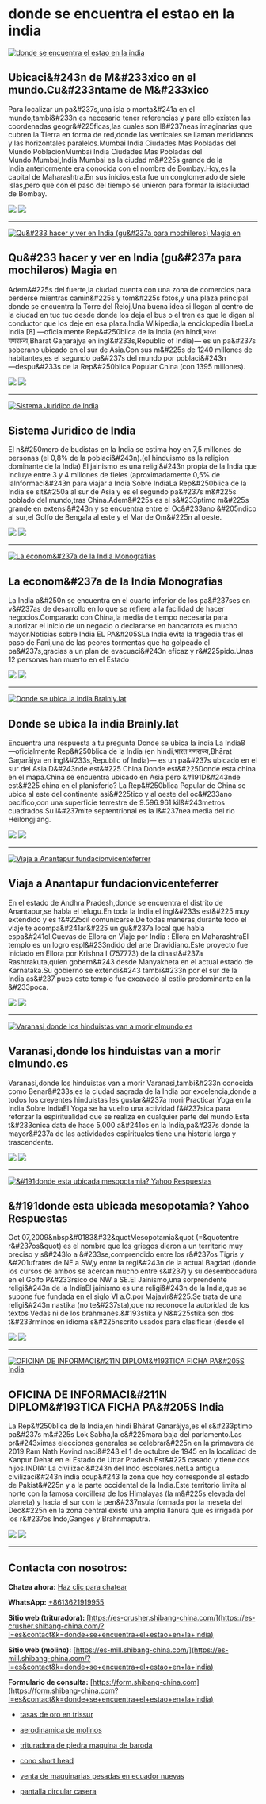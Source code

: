# donde se encuentra el estao en la india

<a href="https://swt.shibang-china.com/?l=es&img&k=donde+se+encuentra+el+estao+en+la+india" target="_blank">![donde se encuentra el estao en la india](http://static.shibang-china.com/all-800x300/560.jpg)</a>

## Ubicaci&#243n de M&#233xico en el mundo.Cu&#233ntame de M&#233xico
Para localizar un pa&#237s,una isla o monta&#241a en el mundo,tambi&#233n es necesario tener referencias y para ello existen las coordenadas geogr&#225ficas,las cuales son l&#237neas imaginarias que cubren la Tierra en forma de red,donde las verticales se llaman meridianos y las horizontales paralelos.Mumbai India Ciudades Mas Pobladas del Mundo PoblacionMumbai India Ciudades Mas Pobladas del Mundo.Mumbai,India Mumbai es la ciudad m&#225s grande de la India,anteriormente era conocida con el nombre de Bombay.Hoy,es la capital de Maharashtra.En sus inicios,esta fue un conglomerado de siete islas,pero que con el paso del tiempo se unieron para formar la islaciudad de Bombay.


<a href="https://whatsapp.shibangsoft.com/WhatsApp.php" target="_blank" title="WhatsApp">![](http://static.shibang-china.com/icon/whatsapp.png)</a> <a href="https://swt.shibang-china.com/?l=es&icon&k=donde+se+encuentra+el+estao+en+la+india" target="_blank">![](http://static.shibang-china.com/icon/chat-es.png)</a>

---

<a href="https://swt.shibang-china.com/?l=es&img&k=donde+se+encuentra+el+estao+en+la+india" target="_blank">![Qu&#233 hacer y ver en India (gu&#237a para mochileros) Magia en](http://static.shibang-china.com/all-800x300/398.jpg)</a>

## Qu&#233 hacer y ver en India (gu&#237a para mochileros) Magia en
Adem&#225s del fuerte,la ciudad cuenta con una zona de comercios para perderse mientras camin&#225s y tom&#225s fotos,y una plaza principal donde se encuentra la Torre del Reloj.Una buena idea si llegan al centro de la ciudad en tuc tuc desde donde los deja el bus o el tren es que le digan al conductor que los deje en esa plaza.India Wikipedia,la enciclopedia libreLa India [8] ―oficialmente Rep&#250blica de la India (en hindi,भारत गणराज्य,Bhārat Gaṇarājya en ingl&#233s,Republic of India)― es un pa&#237s soberano ubicado en el sur de Asia.Con sus m&#225s de 1240 millones de habitantes,es el segundo pa&#237s del mundo por poblaci&#243n ―despu&#233s de la Rep&#250blica Popular China (con 1395 millones).


<a href="https://whatsapp.shibangsoft.com/WhatsApp.php" target="_blank" title="WhatsApp">![](http://static.shibang-china.com/icon/whatsapp.png)</a> <a href="https://swt.shibang-china.com/?l=es&icon&k=donde+se+encuentra+el+estao+en+la+india" target="_blank">![](http://static.shibang-china.com/icon/chat-es.png)</a>

---

<a href="https://swt.shibang-china.com/?l=es&img&k=donde+se+encuentra+el+estao+en+la+india" target="_blank">![Sistema Juridico de India](http://static.shibang-china.com/all-800x300/735.jpg)</a>

## Sistema Juridico de India
El n&#250mero de budistas en la India se estima hoy en 7,5 millones de personas (el 0,8% de la poblaci&#243n).(el hinduismo es la religion dominante de la India) El jainismo es una religi&#243n propia de la India que incluye entre 3 y 4 millones de fieles (aproximadamente 0,5% de laInformaci&#243n para viajar a India Sobre IndiaLa Rep&#250blica de la India se sit&#250a al sur de Asia y es el segundo pa&#237s m&#225s poblado del mundo,tras China.Adem&#225s es el s&#233ptimo m&#225s grande en extensi&#243n y se encuentra entre el Oc&#233ano &#205ndico al sur,el Golfo de Bengala al este y el Mar de Om&#225n al oeste.


<a href="https://whatsapp.shibangsoft.com/WhatsApp.php" target="_blank" title="WhatsApp">![](http://static.shibang-china.com/icon/whatsapp.png)</a> <a href="https://swt.shibang-china.com/?l=es&icon&k=donde+se+encuentra+el+estao+en+la+india" target="_blank">![](http://static.shibang-china.com/icon/chat-es.png)</a>

---

<a href="https://swt.shibang-china.com/?l=es&img&k=donde+se+encuentra+el+estao+en+la+india" target="_blank">![La econom&#237a de la India Monografias](http://static.shibang-china.com/all-800x300/574.jpg)</a>

## La econom&#237a de la India Monografias
La India a&#250n se encuentra en el cuarto inferior de los pa&#237ses en v&#237as de desarrollo en lo que se refiere a la facilidad de hacer negocios.Comparado con China,la media de tiempo necesaria para autorizar el inicio de un negocio o declararse en bancarrota es mucho mayor.Noticias sobre India EL PA&#205SLa India evita la tragedia tras el paso de Fani,una de las peores tormentas que ha golpeado el pa&#237s,gracias a un plan de evacuaci&#243n eficaz y r&#225pido.Unas 12 personas han muerto en el Estado


<a href="https://whatsapp.shibangsoft.com/WhatsApp.php" target="_blank" title="WhatsApp">![](http://static.shibang-china.com/icon/whatsapp.png)</a> <a href="https://swt.shibang-china.com/?l=es&icon&k=donde+se+encuentra+el+estao+en+la+india" target="_blank">![](http://static.shibang-china.com/icon/chat-es.png)</a>

---

<a href="https://swt.shibang-china.com/?l=es&img&k=donde+se+encuentra+el+estao+en+la+india" target="_blank">![Donde se ubica la india Brainly.lat](http://static.shibang-china.com/all-800x300/646.jpg)</a>

## Donde se ubica la india Brainly.lat
Encuentra una respuesta a tu pregunta Donde se ubica la india La India8 ―oficialmente Rep&#250blica de la India (en hindi,भारत गणराज्य,Bhārat Gaṇarājya en ingl&#233s,Republic of India)― es un pa&#237s ubicado en el sur del Asia.D&#243nde est&#225 China Donde est&#225Donde esta china en el mapa.China se encuentra ubicado en Asia pero &#191D&#243nde est&#225 china en el planisferio? La Rep&#250blica Popular de China se ubica al este del continente asi&#225tico y al oeste del oc&#233ano pacifico,con una superficie terrestre de 9.596.961 kil&#243metros cuadrados.Su l&#237mite septentrional es la l&#237nea media del rio Heilongjiang.


<a href="https://whatsapp.shibangsoft.com/WhatsApp.php" target="_blank" title="WhatsApp">![](http://static.shibang-china.com/icon/whatsapp.png)</a> <a href="https://swt.shibang-china.com/?l=es&icon&k=donde+se+encuentra+el+estao+en+la+india" target="_blank">![](http://static.shibang-china.com/icon/chat-es.png)</a>

---

<a href="https://swt.shibang-china.com/?l=es&img&k=donde+se+encuentra+el+estao+en+la+india" target="_blank">![Viaja a Anantapur fundacionvicenteferrer](http://static.shibang-china.com/all-800x300/1390.jpg)</a>

## Viaja a Anantapur fundacionvicenteferrer
En el estado de Andhra Pradesh,donde se encuentra el distrito de Anantapur,se habla el telugu.En toda la India,el ingl&#233s est&#225 muy extendido y es f&#225cil comunicarse.De todas maneras,durante todo el viaje te acompa&#241ar&#225 un gu&#237a local que habla espa&#241ol.Cuevas de Ellora en Viaje por India : Ellora en MaharashtraEl templo es un logro espl&#233ndido del arte Dravidiano.Este proyecto fue iniciado en Ellora por Krishna I (757773) de la dinast&#237a Rashtrakuta,quien gobern&#243 desde Manyakheta en el actual estado de Karnataka.Su gobierno se extendi&#243 tambi&#233n por el sur de la India,as&#237 pues este templo fue excavado al estilo predominante en la &#233poca.


<a href="https://whatsapp.shibangsoft.com/WhatsApp.php" target="_blank" title="WhatsApp">![](http://static.shibang-china.com/icon/whatsapp.png)</a> <a href="https://swt.shibang-china.com/?l=es&icon&k=donde+se+encuentra+el+estao+en+la+india" target="_blank">![](http://static.shibang-china.com/icon/chat-es.png)</a>

---

<a href="https://swt.shibang-china.com/?l=es&img&k=donde+se+encuentra+el+estao+en+la+india" target="_blank">![Varanasi,donde los hinduistas van a morir elmundo.es](http://static.shibang-china.com/all-800x300/825.jpg)</a>

## Varanasi,donde los hinduistas van a morir elmundo.es
Varanasi,donde los hinduistas van a morir Varanasi,tambi&#233n conocida como Benar&#233s,es la ciudad sagrada de la India por excelencia,donde a todos los creyentes hinduistas les gustar&#237a morirPracticar Yoga en la India Sobre IndiaEl Yoga se ha vuelto una actividad f&#237sica para reforzar la espiritualidad que se realiza en cualquier parte del mundo.Esta t&#233cnica data de hace 5,000 a&#241os en la India,pa&#237s donde la mayor&#237a de las actividades espirituales tiene una historia larga y trascendente.


<a href="https://whatsapp.shibangsoft.com/WhatsApp.php" target="_blank" title="WhatsApp">![](http://static.shibang-china.com/icon/whatsapp.png)</a> <a href="https://swt.shibang-china.com/?l=es&icon&k=donde+se+encuentra+el+estao+en+la+india" target="_blank">![](http://static.shibang-china.com/icon/chat-es.png)</a>

---

<a href="https://swt.shibang-china.com/?l=es&img&k=donde+se+encuentra+el+estao+en+la+india" target="_blank">![&#191donde esta ubicada mesopotamia? Yahoo Respuestas](http://static.shibang-china.com/all-800x300/1048.jpg)</a>

## &#191donde esta ubicada mesopotamia? Yahoo Respuestas
Oct 07,2009&nbsp&#0183&#32&quotMesopotamia&quot (=&quotentre r&#237os&quot) es el nombre que los griegos dieron a un territorio muy preciso y s&#243lo a &#233se,comprendido entre los r&#237os Tigris y &#201ufrates de NE a SW,y entre la regi&#243n de la actual Bagdad (donde los cursos de ambos se acercan mucho entre s&#237) y su desembocadura en el Golfo P&#233rsico de NW a SE.El Jainismo,una sorprendente religi&#243n de la IndiaEl jainismo es una religi&#243n de la India,que se supone fue fundada en el siglo VI a.C.por Majavir&#225.Se trata de una religi&#243n nastika (no te&#237sta),que no reconoce la autoridad de los textos Vedas ni de los brahmanes.&#193stika y N&#225stika son dos t&#233rminos en idioma s&#225nscrito usados para clasificar (desde el


<a href="https://whatsapp.shibangsoft.com/WhatsApp.php" target="_blank" title="WhatsApp">![](http://static.shibang-china.com/icon/whatsapp.png)</a> <a href="https://swt.shibang-china.com/?l=es&icon&k=donde+se+encuentra+el+estao+en+la+india" target="_blank">![](http://static.shibang-china.com/icon/chat-es.png)</a>

---

<a href="https://swt.shibang-china.com/?l=es&img&k=donde+se+encuentra+el+estao+en+la+india" target="_blank">![OFICINA DE INFORMACI&#211N DIPLOM&#193TICA FICHA PA&#205S India](http://static.shibang-china.com/all-800x300/556.jpg)</a>

## OFICINA DE INFORMACI&#211N DIPLOM&#193TICA FICHA PA&#205S India
La Rep&#250blica de la India,en hindi Bhārat Ganarājya,es el s&#233ptimo pa&#237s m&#225s Lok Sabha,la c&#225mara baja del parlamento.Las pr&#243ximas elecciones generales se celebrar&#225n en la primavera de 2019.Ram Nath Kovind naci&#243 el 1 de octubre de 1945 en la localidad de Kanpur Dehat en el Estado de Uttar Pradesh.Est&#225 casado y tiene dos hijos.INDIA: La civilizaci&#243n del Indo escolares.netLa antigua civilizaci&#243n india ocup&#243 la zona que hoy corresponde al estado de Pakist&#225n y a la parte occidental de la India.Este territorio limita al norte con la famosa cordillera de los Himalayas (la m&#225s elevada del planeta) y hacia el sur con la pen&#237nsula formada por la meseta del Dec&#225n en la zona central existe una amplia llanura que es irrigada por los r&#237os Indo,Ganges y Brahnmaputra.


<a href="https://whatsapp.shibangsoft.com/WhatsApp.php" target="_blank" title="WhatsApp">![](http://static.shibang-china.com/icon/whatsapp.png)</a> <a href="https://swt.shibang-china.com/?l=es&icon&k=donde+se+encuentra+el+estao+en+la+india" target="_blank">![](http://static.shibang-china.com/icon/chat-es.png)</a>

---
## Contacta con nosotros:

**Chatea ahora:** [Haz clic para chatear](https://swt.shibang-china.com?l=es&contact&k=donde+se+encuentra+el+estao+en+la+india)

**WhatsApp:**  [+8613621919955](https://whatsapp.shibangsoft.com/WhatsApp.php)

**Sitio web (trituradora):** [https://es-crusher.shibang-china.com/](https://es-crusher.shibang-china.com/?l=es&contact&k=donde+se+encuentra+el+estao+en+la+india)

**Sitio web (molino):** [https://es-mill.shibang-china.com/](https://es-mill.shibang-china.com/?l=es&contact&k=donde+se+encuentra+el+estao+en+la+india)

**Formulario de consulta:** [https://form.shibang-china.com](https://form.shibang-china.com?l=es&contact&k=donde+se+encuentra+el+estao+en+la+india)

* [tasas de oro en trissur](../87/tasas%20de%20oro%20en%20trissur.md)

* [aerodinamica de molinos](../89/aerodinamica%20de%20molinos.md)

* [trituradora de piedra maquina de baroda](../87/trituradora%20de%20piedra%20maquina%20de%20baroda.md)

* [cono short head](../85/cono%20short%20head.md)

* [venta de maquinarias pesadas en ecuador nuevas](../93/venta%20de%20maquinarias%20pesadas%20en%20ecuador%20nuevas.md)

* [pantalla circular casera](../82/pantalla%20circular%20casera.md)